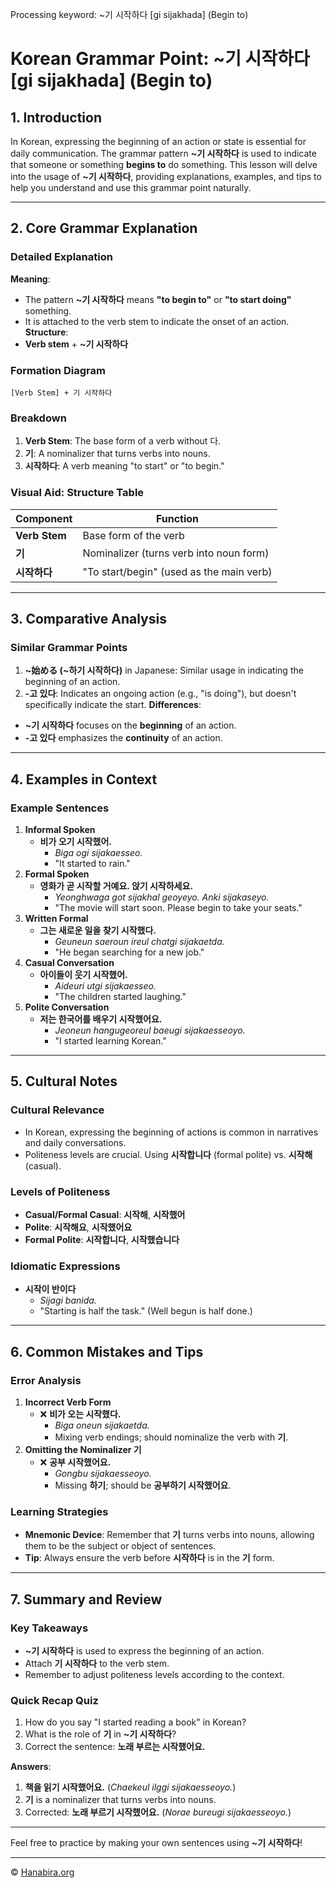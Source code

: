 Processing keyword: ~기 시작하다 [gi sijakhada] (Begin to)
# Korean Grammar Point: ~기 시작하다 [gi sijakhada] (Begin to)

## 1. Introduction
In Korean, expressing the beginning of an action or state is essential for daily communication. The grammar pattern **~기 시작하다** is used to indicate that someone or something **begins to** do something. This lesson will delve into the usage of **~기 시작하다**, providing explanations, examples, and tips to help you understand and use this grammar point naturally.

---
## 2. Core Grammar Explanation
### Detailed Explanation
**Meaning**:
- The pattern **~기 시작하다** means **"to begin to"** or **"to start doing"** something.
- It is attached to the verb stem to indicate the onset of an action.
**Structure**:
- **Verb stem** + **~기 시작하다**
### Formation Diagram
```
[Verb Stem] + 기 시작하다
```
### Breakdown
1. **Verb Stem**: The base form of a verb without 다.
2. **기**: A nominalizer that turns verbs into nouns.
3. **시작하다**: A verb meaning "to start" or "to begin."
### Visual Aid: Structure Table
| Component     | Function                                     |
|---------------|----------------------------------------------|
| **Verb Stem** | Base form of the verb                        |
| **기**        | Nominalizer (turns verb into noun form)      |
| **시작하다**  | "To start/begin" (used as the main verb)     |
---
## 3. Comparative Analysis
### Similar Grammar Points
1. **~始める (~하기 시작하다)** in Japanese: Similar usage in indicating the beginning of an action.
2. **-고 있다**: Indicates an ongoing action (e.g., "is doing"), but doesn't specifically indicate the start.
**Differences**:
- **~기 시작하다** focuses on the **beginning** of an action.
- **-고 있다** emphasizes the **continuity** of an action.
---
## 4. Examples in Context
### Example Sentences
1. **Informal Spoken**
   - **비가 오기 시작했어.**
     - *Biga ogi sijakaesseo.*
     - "It started to rain."
2. **Formal Spoken**
   - **영화가 곧 시작할 거예요. 앉기 시작하세요.**
     - *Yeonghwaga got sijakhal geoyeyo. Anki sijakaseyo.*
     - "The movie will start soon. Please begin to take your seats."
3. **Written Formal**
   - **그는 새로운 일을 찾기 시작했다.**
     - *Geuneun saeroun ireul chatgi sijakaetda.*
     - "He began searching for a new job."
4. **Casual Conversation**
   - **아이들이 웃기 시작했어.**
     - *Aideuri utgi sijakaesseo.*
     - "The children started laughing."
5. **Polite Conversation**
   - **저는 한국어를 배우기 시작했어요.**
     - *Jeoneun hangugeoreul baeugi sijakaesseoyo.*
     - "I started learning Korean."
---
## 5. Cultural Notes
### Cultural Relevance
- In Korean, expressing the beginning of actions is common in narratives and daily conversations.
- Politeness levels are crucial. Using **시작합니다** (formal polite) vs. **시작해** (casual).
### Levels of Politeness
- **Casual/Formal Casual**: **시작해**, **시작했어**
- **Polite**: **시작해요**, **시작했어요**
- **Formal Polite**: **시작합니다**, **시작했습니다**
### Idiomatic Expressions
- **시작이 반이다**
  - *Sijagi banida.*
  - "Starting is half the task." (Well begun is half done.)
---
## 6. Common Mistakes and Tips
### Error Analysis
1. **Incorrect Verb Form**
   - ❌ **비가 오는 시작했다.**
     - *Biga oneun sijakaetda.*
     - Mixing verb endings; should nominalize the verb with **기**.
2. **Omitting the Nominalizer **기****
   - ❌ **공부 시작했어요.**
     - *Gongbu sijakaesseoyo.*
     - Missing **하기**; should be **공부하기 시작했어요**.
### Learning Strategies
- **Mnemonic Device**: Remember that **기** turns verbs into nouns, allowing them to be the subject or object of sentences.
- **Tip**: Always ensure the verb before **시작하다** is in the **기** form.
---
## 7. Summary and Review
### Key Takeaways
- **~기 시작하다** is used to express the beginning of an action.
- Attach **기 시작하다** to the verb stem.
- Remember to adjust politeness levels according to the context.
### Quick Recap Quiz
1. How do you say "I started reading a book" in Korean?
2. What is the role of **기** in **~기 시작하다**?
3. Correct the sentence: **노래 부르는 시작했어요.**

**Answers**:
1. **책을 읽기 시작했어요.** (*Chaekeul ilggi sijakaesseoyo.*)
2. **기** is a nominalizer that turns verbs into nouns.
3. Corrected: **노래 부르기 시작했어요.** (*Norae bureugi sijakaesseoyo.*)
---
Feel free to practice by making your own sentences using **~기 시작하다**!

---
© [Hanabira.org](https://hanabira.org)
